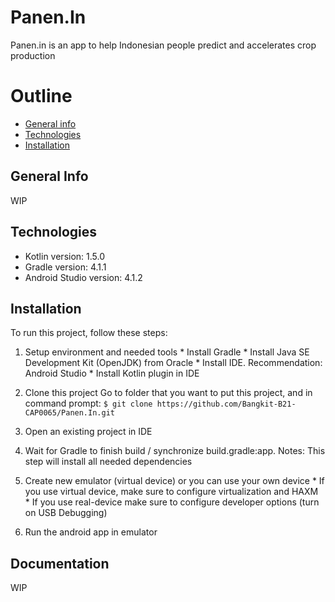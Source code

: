 # Panen.In
Panen.in is an app to help Indonesian people predict and accelerates crop production

# Outline
* [General info](#general-info)
* [Technologies](#technologies)
* [Installation](#installation)

## General Info
WIP

## Technologies
  * Kotlin version: 1.5.0
  * Gradle version: 4.1.1
  * Android Studio version: 4.1.2

## Installation
To run this project, follow these steps:

  1. Setup environment and needed tools
    * Install Gradle 
    * Install Java SE Development Kit (OpenJDK) from Oracle
    * Install IDE. Recommendation: Android Studio
    * Install Kotlin plugin in IDE

  2. Clone this project
    Go to folder that you want to put this project, and in command prompt:
    ```
    $ git clone https://github.com/Bangkit-B21-CAP0065/Panen.In.git
    ```

  3. Open an existing project in IDE

  4. Wait for Gradle to finish build / synchronize build.gradle:app. 
    Notes: This step will install all needed dependencies 

  5. Create new emulator (virtual device) or you can use your own device
    * If you use virtual device, make sure to configure virtualization and HAXM
    * If you use real-device make sure to configure developer options (turn on USB Debugging)

  6. Run the android app in emulator

## Documentation
WIP
